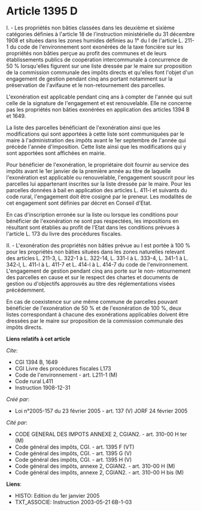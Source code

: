 # Article 1395 D

I. - Les propriétés non bâties classées dans les deuxième et sixième catégories définies à l'article 18 de l'instruction
ministérielle du 31 décembre 1908 et situées dans les zones humides définies au 1° du I de l'article L. 211-1 du code de
l'environnement sont exonérées de la taxe foncière sur les propriétés non bâties perçue au profit des communes et de leurs
établissements publics de coopération intercommunale à concurrence de 50 % lorsqu'elles figurent sur une liste dressée par le
maire sur proposition de la commission communale des impôts directs et qu'elles font l'objet d'un engagement de gestion
pendant cinq ans portant notamment sur la préservation de l'avifaune et le non-retournement des parcelles.

L'exonération est applicable pendant cinq ans à compter de l'année qui suit celle de la signature de l'engagement et est
renouvelable. Elle ne concerne pas les propriétés non bâties exonérées en application des articles 1394 B et 1649.

La liste des parcelles bénéficiant de l'exonération ainsi que les modifications qui sont apportées à cette liste sont
communiquées par le maire à l'administration des impôts avant le 1er septembre de l'année qui précède l'année d'imposition.
Cette liste ainsi que les modifications qui y sont apportées sont affichées en mairie.

Pour bénéficier de l'exonération, le propriétaire doit fournir au service des impôts avant le 1er janvier de la première
année au titre de laquelle l'exonération est applicable ou renouvelable, l'engagement souscrit pour les parcelles lui
appartenant inscrites sur la liste dressée par le maire. Pour les parcelles données à bail en application des articles L.
411-l et suivants du code rural, l'engagement doit être cosigné par le preneur. Les modalités de cet engagement sont définies
par décret en Conseil d'Etat.

En cas d'inscription erronée sur la liste ou lorsque les conditions pour bénéficier de l'exonération ne sont pas respectées,
les impositions en résultant sont établies au profit de l'Etat dans les conditions prévues à l'article L. 173 du livre des
procédures fiscales.

II. - L'exonération des propriétés non bâties prévue au I est portée à 100 % pour les propriétés non bâties situées dans les
zones naturelles relevant des articles L. 211-3, L. 322-1 à L. 322-14, L. 331-l à L. 333-4, L. 341-1 à L. 342-l, L. 411-l à
L. 411-7 et L. 414-l à L. 414-7 du code de l'environnement. L'engagement de gestion pendant cinq ans porte sur le non-
retournement des parcelles en cause et sur le respect des chartes et documents de gestion ou d'objectifs approuvés au titre
des réglementations visées précédemment.

En cas de coexistence sur une même commune de parcelles pouvant bénéficier de l'exonération de 50 % et de l'exonération de
100 %, deux listes correspondant à chacune des exonérations applicables doivent être dressées par le maire sur proposition de
la commission communale des impôts directs.

**Liens relatifs à cet article**

_Cite_:

  - CGI 1394 B, 1649
  - CGI Livre des procédures fiscales L173
  - Code de l'environnement - art. L211-1 (M)
  - Code rural L411
  - Instruction 1908-12-31

_Créé par_:

  - Loi n°2005-157 du 23 février 2005 - art. 137 (V) JORF 24 février 2005

_Cité par_:

  - CODE GENERAL DES IMPOTS ANNEXE 2, CGIAN2. - art. 310-00 H ter (M)
  - Code général des impôts, CGI. - art. 1395 F (VT)
  - Code général des impôts, CGI. - art. 1395 G (V)
  - Code général des impôts, CGI. - art. 1395 H (V)
  - Code général des impôts, annexe 2, CGIAN2. - art. 310-00 H (M)
  - Code général des impôts, annexe 2, CGIAN2. - art. 310-00 H bis (M)

**Liens**:

  - HISTO: Edition du 1er janvier 2005
  - TXT_ASSOCIE: Instruction 2003-05-21 6B-1-03
